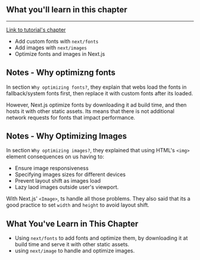 ## What you'll learn in this chapter

---

[Link to tutorial's chapter](https://nextjs.org/learn/dashboard-app/optimizing-fonts-images)

- Add custom fonts with `next/fonts`
- Add images with `next/images`
- Optimize fonts and images in Next.js

## Notes - Why optimizng fonts

In section `Why optimizing fonts?`, they explain that webs load the fonts in fallback/system fonts first, then replace it with custom fonts after its loaded.

However, Next.js optimize fonts by downloading it ad build time, and then hosts it with other static assets. Its means that there is not additional network requests for fonts that impact performance.

## Notes - Why Optimizing Images

In section `Why optimizing images?`, they explained that using HTML's `<img>` element consequences on us having to:

- Ensure image responsiveness
- Specifying images sizes for different devices
- Prevent layout shift as images load
- Lazy laod images outside user's viewport.

With Next.js' `<Image>`, ts handle all those problems. They also said that its a good practice to set `width` and `height` to avoid layout shift.

## What You've Learn in This Chapter

- Using `next/fonts` to add fonts and optimize them, by downloading it at build time and serve it with other static assets.
- using `next/image` to handle and optimize images.
